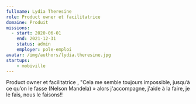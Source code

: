 ```yaml
---
fullname: Lydia Theresine
role: Product owner et facilitatrice
domaine: Produit
missions:
  - start: 2020-06-01
    end: 2021-12-31
    status: admin
    employer: pole-emploi
avatar: /img/authors/lydia.theresine.jpg
startups:
    - mobiville
---
```


Product owner et facilitatrice , "Cela me semble toujours impossible, jusqu’à ce qu’on le fasse (Nelson Mandela) » alors j'accompagne, j'aide à la faire,  je le fais, nous le faisons!!
